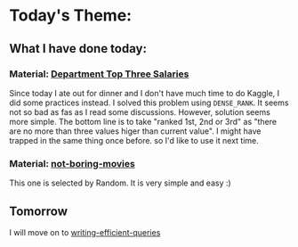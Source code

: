 # Today's Theme: 

## What I have done today: 

### Material: [Department Top Three Salaries](https://leetcode.com/problems/department-top-three-salaries)

Since today I ate out for dinner and I don't have much time to do Kaggle, I did some practices instead.
I solved this problem using `DENSE_RANK`. It seems not so bad as fas as I read some discussions.
However, solution seems more simple. 
The bottom line is to take "ranked 1st, 2nd or 3rd" as "there are no more than three values higer than current value". 
I might have trapped in the same thing once before. so I'd like to use it next time.
    
### Material: [not-boring-movies](https://leetcode.com/problems/not-boring-movies/)
This one is selected by Random. It is very simple and easy :)

## Tomorrow
I will move on to [writing-efficient-queries](https://www.kaggle.com/alexisbcook/writing-efficient-queries)
